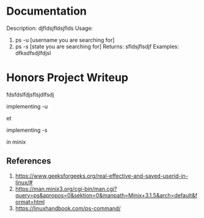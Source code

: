 # Documentation
Description: 
djfldsjfldsjflds
Usage:
  1. ps -u [username you are searching for]
  2. ps -s [state you are searching for]
Returns:
sfldsjflsdjf
Examples:
dfksdfsdjlfdjsl
# Honors Project Writeup

fdsfdslfdjsflsjdlfsdj

implementing -u

et

implementing -s

in minix

## References
1. https://www.geeksforgeeks.org/real-effective-and-saved-userid-in-linux/#
2. https://man.minix3.org/cgi-bin/man.cgi?query=ps&apropos=0&sektion=0&manpath=Minix+3.1.5&arch=default&format=html
3. https://linuxhandbook.com/ps-command/
